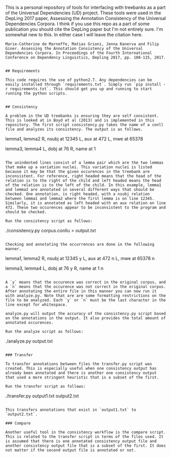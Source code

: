 This is a personal repository of tools for interfacing with treebanks as a part of the Universal Dependencies (UD) project. These tools were used in the DepLing 2017 paper, Assessing the Annotation Consistency of the Universal Dependencies Corpora. I think if you use this repo as a part of some publication you should cite the DepLing paper but I'm not entirely sure. I'm somewhat new to this. In either case I will leave the citation here.

```
Marie-Catherine de Marneffe, Matias Grioni, Jenna Kanerva and Filip Giner. Assessing the Annotation Consistency of the Universal Dependencies Corpora. In Proceedings of the Fourth International Conference on Dependency Linguistics, Depling 2017, pp. 108-115, 2017.


## Requirements

This code requires the use of python2.7. Any dependencies can be easily installed through `requirements.txt`. Simply run `pip install -r requirements.txt`. This should get you up and running to start running the python scripts.


## Consistency

A problem in the UD treebanks is ensuring they are self consistent. This is looked at in Boyd et al (2013) and is implemented in this repository. The first script consistency.py takes the name of a conll file and analyzes its consistency. The output is as follows.

```
lemma1, lemma2
    R, nsubj at 12345
    L, aux at 472
    L, mwe at 65378

lemma3, lemma4
    L, dobj at 76
    R, name at 1
```

The unindented lines consist of a lemma pair which are the two lemmas that make up a variation nuclei. This variation nuclei is listed because it may be that the given occurences in the treebank are inconsistent. For reference, right headed means that the head of the relation is to the right of the child and left headed means the head of the relation is to the left of the child. In this example, lemma1 and lemma2 are annotated in several different ways that should be checked. One annotation, is right headed, with a nsubj relation between lemma1 and lemma2 where the first lemma is on line 12345. Similarly, it is annotated as left headed with an aux relation on line 472. These two occurences appear to be inconsistent to the program and should be checked.

Run the consistency script as follows:

```
./consistency.py corpus.conllu > output.txt
```

Checking and annotating the occurrences are done in the following manner.

```
lemma1, lemma2
    R, nsubj at 12345 y
    L, aux at 472 n
    L, mwe at 65378 n

lemma3, lemma4
    L, dobj at 76 y
    R, name at 1 n
```

A `y` means that the occurence was correct in the original corpus, and a `n` means that the occurence was not correct in the original corpus. After annotating the entire file in this manner you can now run it with analyze.py. Note that are are some formatting restrictions on the file to be analyzed. Each `y` or `n` must be the last character in the line except for whitespace.

analyze.py will output the accuracy of the consistency.py script based on the annotations in the output. It also provides the total amount of annotated occurences.

Run the analyze script as follows:

```
./analyze.py output.txt
```

### Transfer

To transfer annotations between files the transfer.py script was created. This is especially useful when one consistency output has already been annotated and there is another one consistency output that used a more stringent heuristic that is a subset of the first.

Run the transfer script as follows:

```
./transfer.py output1.txt output2.txt
```

This transfers annotations that exist in `output1.txt` to `output2.txt`.

### Compare

Another useful tool in the consistency workflow is the compare script. This is related to the transfer script in terms of the files used. It is assumed that there is one annotated consistency output file and another consistency output file that is a subset of the first. It does not matter if the second output file is annotated or not.
